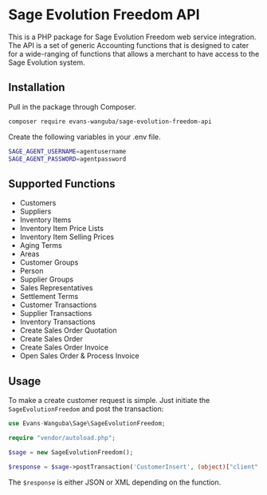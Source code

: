 # Sage Evolution Freedom API

This is a PHP package for Sage Evolution Freedom web service integration. The API is a set of generic Accounting functions that 
is designed to cater for a wide-ranging of functions that allows a merchant to have access to the Sage Evolution system.

## Installation

Pull in the package through Composer.
```bash
composer require evans-wanguba/sage-evolution-freedom-api
```

Create the following variables in your .env file.
```bash
SAGE_AGENT_USERNAME=agentusername
SAGE_AGENT_PASSWORD=agentpassword
```

## Supported Functions
- Customers
- Suppliers
- Inventory Items 
- Inventory Item Price Lists
- Inventory Item Selling Prices
- Aging Terms
- Areas 
- Customer Groups
- Person 
- Supplier Groups
- Sales Representatives
- Settlement Terms 
- Customer Transactions
- Supplier Transactions
- Inventory Transactions
- Create Sales Order Quotation
- Create Sales Order
- Create Sales Order Invoice
- Open Sales Order & Process Invoice

## Usage
To make a create customer request is simple. Just initiate the `SageEvolutionFreedom` and post the transaction:
```php
use Evans-Wanguba\Sage\SageEvolutionFreedom;

require "vendor/autoload.php";

$sage = new SageEvolutionFreedom();

$response = $sage->postTransaction('CustomerInsert', (object)["client" => ["Active" => true, "Description" => "John Doe", "ChargeTax" => true, "Code" => "JON001"]]);
```
The `$response` is either JSON or XML depending on the function.
